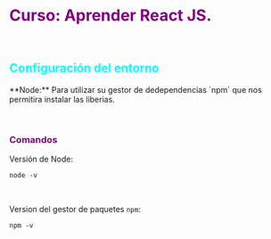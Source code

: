<h1 style="color: purple;"> Curso: Aprender React JS.</h1>

&nbsp;

<h2 style ="color: cyan;">Configuración del entorno</h2>
**Node:** Para utilizar su gestor de dedependencias `npm` que nos permitira instalar las liberias.

&nbsp;

<h3 style ="color: purple;">Comandos</h3>

Versión de Node:
```
node -v
```

&nbsp;

Version del gestor de paquetes `npm`:
```
npm -v
```

&nbsp;
